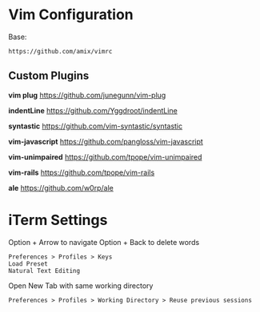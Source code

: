 # Vim Configuration

Base:

```
https://github.com/amix/vimrc
```

## Custom Plugins

__vim plug__
https://github.com/junegunn/vim-plug

__indentLine__
https://github.com/Yggdroot/indentLine

__syntastic__
https://github.com/vim-syntastic/syntastic

__vim-javascript__
https://github.com/pangloss/vim-javascript

__vim-unimpaired__
https://github.com/tpope/vim-unimpaired

__vim-rails__
https://github.com/tpope/vim-rails

__ale__
https://github.com/w0rp/ale

# iTerm Settings

Option + Arrow to navigate
Option + Back to delete words

```
Preferences > Profiles > Keys
Load Preset
Natural Text Editing
```

Open New Tab with same working directory

```
Preferences > Profiles > Working Directory > Reuse previous sessions
```
